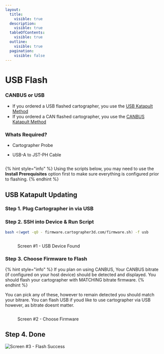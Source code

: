 ```yaml
---
layout:
  title:
    visible: true
  description:
    visible: true
  tableOfContents:
    visible: true
  outline:
    visible: true
  pagination:
    visible: false
---
```


# USB Flash

### CANBUS or USB

* If you ordered a USB flashed cartographer, you use the [USB Katapult Method](usb-flash.md)
* If you ordered a CAN flashed cartographer, you use the [CANBUS Katapult Me](canbus-flash.md)[thod](canbus-flash.md)

### Whats Required?

* Cartographer Probe
*   USB-A to JST-PH Cable

    <figure><img src="https://github.com/user-attachments/assets/1c082c5d-44ff-43e1-b1bf-f70b4249a490" alt=""><figcaption></figcaption></figure>

{% hint style="info" %}
Using the scripts below, you may need to use the **Install Prerequisites** option first to make sure everything is configured prior to flashing.
{% endhint %}

## USB Katapult Updating

### Step 1. Plug Cartographer in via USB

### Step 2. SSH into Device & Run Script

```bash
bash <(wget -qO - firmware.cartographer3d.com/firmware.sh) -f usb
```

<figure><img src="https://github.com/user-attachments/assets/b06e734b-d335-4073-9407-be60ec8bd17b" alt=""><figcaption><p>Screen #1 - USB Device Found</p></figcaption></figure>

### Step 3. Choose Firmware to Flash

{% hint style="info" %}
If you plan on using CANBUS, Your CANBUS bitrate (if configured on your host device) should be detected and displayed. You should flash your cartographer with MATCHING bitrate firmware.
{% endhint %}

You can pick any of these, however to remain detected you should match your bitrare. You can flash USB if youd like to use cartographer via USB however, as bitrate doesnt matter.&#x20;

<figure><img src="https://github.com/user-attachments/assets/dfb64682-28c7-4a4c-a9fe-67649d70bfff" alt=""><figcaption><p>Screen #2 - Choose Firmware</p></figcaption></figure>

## Step 4. Done

![Screen #3 - Flash Success](https://github.com/user-attachments/assets/6920bdbd-2ee7-4947-97f1-c5a623471898)
